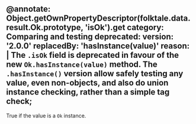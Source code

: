 @annotate: Object.getOwnPropertyDescriptor(folktale.data.result.Ok.prototype, 'isOk').get
category: Comparing and testing
deprecated:
  version: '2.0.0'
  replacedBy: 'hasInstance(value)'
  reason: |
    The `.isOk` field is deprecated in favour of the new `Ok.hasInstance(value)` method.
    The `.hasInstance()` version allow safely testing any value, even non-objects, and also
    do union instance checking, rather than a simple tag check;
---

True if the value is a `Ok` instance.